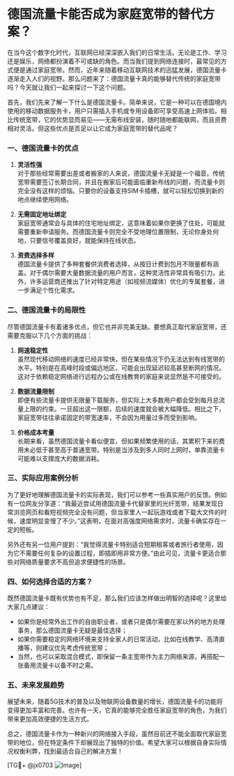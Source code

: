# 德国流量卡能否成为家庭宽带的替代方案？

在当今这个数字化时代，互联网已经深深嵌入我们的日常生活。无论是工作、学习还是娱乐，网络都扮演着不可或缺的角色。而当我们提到网络连接时，最常见的方式便是通过家庭宽带。然而，近年来随着移动互联网技术的迅猛发展，德国流量卡逐渐走入人们的视野。那么问题来了：德国流量卡真的能够替代传统的家庭宽带吗？今天就让我们一起来探讨一下这个问题。

首先，我们先来了解一下什么是德国流量卡。简单来说，它是一种可以在德国境内使用的移动数据服务卡，用户只需插入手机或专用设备即可享受高速上网体验。相比传统宽带，它的优势显而易见——无需布线安装，随时随地都能联网，而且资费相对灵活。但这些优点是否足以让它成为家庭宽带的替代品呢？

### 一、德国流量卡的优点

1. **灵活性强**  
   对于那些经常需要出差或者搬家的人来说，德国流量卡无疑是一个福音。传统宽带需要签订长期合同，并且在搬家后可能面临重新布线的问题，而流量卡则完全没有这样的烦恼。只要你的设备支持SIM卡插槽，就可以轻松切换到新的地点继续使用网络。

2. **无需固定地址绑定**  
   家庭宽带通常会与具体的住宅地址绑定，这意味着如果你更换了住处，可能就需要重新申请服务。而德国流量卡则完全不受地理位置限制，无论你身处何地，只要信号覆盖良好，就能保持在线状态。

3. **资费选择多样**  
   德国流量卡提供了多种套餐供消费者选择，从按日计费到包月不限量都有涵盖。对于偶尔需要大量数据流量的用户而言，这种灵活性非常具有吸引力。此外，许多运营商还推出了针对特定用途（如视频流媒体）优化的专属套餐，进一步满足个性化需求。

### 二、德国流量卡的局限性

尽管德国流量卡有着诸多优点，但它也并非完美无缺。要想真正取代家庭宽带，还需要克服以下几个方面的挑战：

1. **网速稳定性**  
   虽然现代移动网络的速度已经非常快，但在某些情况下仍无法达到有线宽带的水平。特别是在高峰时段或偏远地区，可能会出现延迟较高甚至断网的情况。这对于依赖稳定网络进行远程办公或在线教育的家庭来说显然是不可接受的。

2. **数据流量限制**  
   即便有些流量卡提供无限量下载服务，但实际上大多数用户都会受到每月总流量上限的约束。一旦超出这一限额，后续的速度就会被大幅降低。相比之下，家庭宽带往往承诺固定的带宽速率，不会因为用量过多而受到影响。

3. **价格成本考量**  
   长期来看，虽然德国流量卡看似便宜，但如果频繁使用的话，其累积下来的费用未必低于甚至高于普通宽带。特别是当涉及到多人同时上网时，单靠流量卡可能难以支撑庞大的数据消耗。

### 三、实际应用案例分析

为了更好地理解德国流量卡的实际表现，我们可以参考一些真实用户的反馈。例如有一位网友分享道：“我最近尝试用德国流量卡代替家里的光纤宽带，结果发现日常浏览网页和看短视频完全没有问题，但当家里人一起玩游戏或者下载大文件的时候，速度明显变慢了不少。”这表明，在面对高强度网络需求时，流量卡确实存在一定的短板。

另外还有另一位用户提到：“我觉得流量卡特别适合短期租客或者旅行者使用，因为它不需要任何复杂的设置过程，即插即用非常方便。”由此可见，流量卡更适合那些对网络质量要求不高但追求便捷性的场景。

### 四、如何选择合适的方案？

既然德国流量卡既有优势也有不足，那么我们应该怎样做出明智的选择呢？这里给大家几点建议：

- 如果你是经常外出工作的自由职业者，或者只是偶尔需要在家以外的地方处理事务，那么德国流量卡无疑是最佳选择；
- 如果你需要稳定的网络环境来支持全家人的日常活动，比如在线教学、高清直播等，则建议优先考虑传统宽带；
- 当然，也可以采取混合模式，即保留一条主宽带作为主力网络来源，再搭配一张备用流量卡以备不时之需。

### 五、未来发展趋势

展望未来，随着5G技术的普及以及物联网设备数量的增长，德国流量卡的功能将变得更加丰富和完善。也许有一天，它真的能够完全胜任家庭宽带的角色，为我们带来更加高效便捷的生活方式。

总之，德国流量卡作为一种新兴的网络接入手段，虽然目前还不能全面取代家庭宽带的地位，但在特定条件下却展现出了独特的价值。希望大家可以根据自身实际情况权衡利弊，找到最适合自己的解决方案！

[TG💪+ @jx0703 ![Image](https://github.com/user-attachments/assets/dbca1d08-cadb-493c-b0ec-ad6f7a83f270)]